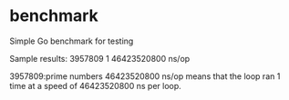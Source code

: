 # benchmark
Simple Go benchmark for testing


Sample results:
3957809
       1        46423520800 ns/op


3957809:prime numbers
46423520800 ns/op means that the loop ran 1 time at a speed of 46423520800 ns per loop.
